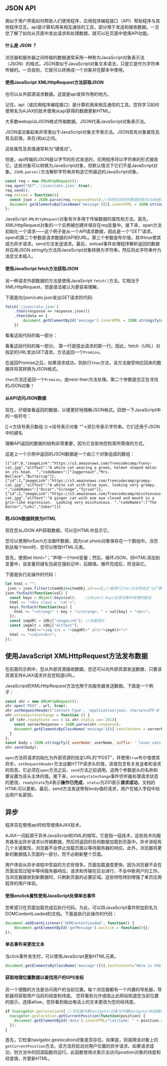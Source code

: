 ## JSON API

类似于用户界面如何帮助人们使用程序，应用程序编程接口（API）帮助程序与其他程序交互。api是计算机用来相互通信的工具，部分用于发送和接收数据。一旦您了解了如何从页面中发出请求和处理数据，就可以在页面中使用API功能。

#### 什么是 JSON ？

浏览器和服务器之间传输的数据通常采用一种称为JavaScript对象表示法（JSON）的格式。JSON类似于JavaScript对象文本语法，只是它是作为字符串传输的。一旦收到，它就可以转换成一个对象并在脚本中使用。



#### 使用JavaScript XMLHttpRequest方法获取JSON

也可以从外部源请求数据。这就是api发挥作用的地方。


记住，api（或应用程序编程接口）是计算机用来相互通信的工具。您将学习如何使用名为AJAX的技术使用从api获得的数据更新HTML。


大多数webapi以JSON格式传输数据。JSON代表JavaScript对象表示法。


JSON语法看起来非常类似于JavaScript对象文字表示法。JSON具有对象属性及其当前值，夹在{和a}之间。


这些属性及其值通常称为“键值对”。

但是，api传输的JSON是以字节的形式发送的，应用程序将以字符串的形式接收它。这些对象可以转换为JavaScript对象，但默认情况下它们不是JavaScript对象。`JSON.parse()`方法解析字符串并构造它所描述的JavaScript对象。

```js
const req = new XMLHttpRequest();
req.open("GET",'/json/cats.json',true);
req.send();
req.onload = function(){
  const json = JSON.parse(req.responseText);//将响应回来的数据转换为JSON格式
  document.getElementsByClassName('message')[0].innerHTML = JSON.stringify(json);
};
```

JavaScript `XMLHttpRequest`对象有许多用于传输数据的属性和方法。首先，XMLHttpRequest对象的一个实例被创建并保存在req变量中。接下来，open方法初始化一个请求——这个例子是从一个API请求数据，因此是一个“GET”请求。open的第二个参数是请求数据的API的URL。第三个参数是布尔值，其中true使其成为异步请求。send方法发送请求。最后，onload事件处理程序解析返回的数据并应用JSON.stringify方法将JavaScript对象转换为字符串。然后将此字符串作为消息文本插入。

#### 使用JavaScript fetch方法获取JSON

另一种请求外部数据的方法是使用JavaScript `fetch()`方法。它相当于XMLHttpRequest，但是语法被认为更容易理解。

下面是向/json/cats.json发出GET请求的代码:

```js
fetch('/json/cats.json')
    .then(response => response.json())
    .then(data => {
        document.getElementById('message').innerHTML = JSON.stringify(data);
    })
```

看看这段代码的每一部分：

看看这段代码的每一部分。
第一行是提出请求的那一行。因此，fetch（URL）对指定的URL发出GET请求。方法返回一个`Promise`。

 在返回Promise之后，如果请求成功，则执行`then`方法，该方法接受响应回来的数据并将其转换为JSON格式。 

`then`方法还返回一个`Promise`，由next-then方法处理。第二个参数是您正在寻找的JSON对象！

#### 从API访问JSON数据

现在，仔细查看返回的数据，以便更好地理解JSON格式。回想一下JavaScript中的一些符号：

[]->方括号表示数组
{}->括号表示对象
“”->双引号表示字符串。它们还用于JSON中的键名

理解API返回的数据的结构非常重要，因为它会影响您检索所需值的方式。

这是上一个示例中返回的JSON数据是一个由三个对象组成的数组：

```
[{"id":0,"imageLink":"https://s3.amazonaws.com/freecodecamp/funny-cat.jpg","altText":"A white cat wearing a green, helmet shaped melon on its head.  ","codeNames":["Juggernaut","Mrs.  Wallace","Buttercup"]},{"id":1,"imageLink":"https://s3.amazonaws.com/freecodecamp/grumpy-cat.jpg","altText":"A white cat with blue eyes, looking very grumpy.  ","codeNames":["Oscar","Scrooge","Tyrion"]},{"id":2,"imageLink":"https://s3.amazonaws.com/freecodecamp/mischievous-cat.jpg","altText":"A ginger cat with one eye closed and mouth in a grin-like expression.  Looking very mischievous. ","codeNames":["The Doctor","Loki","Joker"]}]
```

#### 将JSON数据转换为HTML


现在您从JSON API获取数据，可以在HTML中显示它。

您可以使用forEach方法循环数据，因为cat photo对象保存在一个数组中。当您到达每个item时，您可以修改HTML元素。


首先，使用let html=“；”声明一个html变量；然后，循环JSON，将HTML添加到变量中，该变量将键名包装在强标记中，后跟值。循环完成后，将渲染它。


下面是执行此操作的代码：

```js
let html = "";
 json = json.filter(itemObj=>itemObj.id!==1);//使用filter方法筛选出“id”键值为1的cat。 
json.forEach(function(val) {
  const keys = Object.keys(val);	//Object.keys生成对象所有键的数组
  html += "<div class = 'cat'>";
  keys.forEach(function(key) {
    html += "<strong>" + key + "</strong>: " + val[key] + "<br>";
  });
  const imgURl = iObj["imageLink"];	//加载图片
  const imgAlt = iObj["altText"];
          html+="<img src = "+imgURl+" alt="+imgAlt+">"
  html += "</div><br>";
});
```

## 使用JavaScript XMLHttpRequest方法发布数据


在前面的示例中，您从外部资源接收数据。您还可以向外部资源发送数据，只要该资源支持AJAX请求并且您知道URL。

JavaScript的XMLHttpRequest方法也用于向服务器发送数据。下面是一个例子：

```js
const xhr = new XMLHttpRequest();
xhr.open('POST', url, true);
xhr.setRequestHeader('Content-Type', 'application/json; charset=UTF-8');
xhr.onreadystatechange = function () {
  if (xhr.readyState === 4 && xhr.status === 201){
    const serverResponse = JSON.parse(xhr.response);
    document.getElementsByClassName('message')[0].textContent = serverResponse.userName + serverResponse.suffix;
  }
};
const body = JSON.stringify({ userName: userName, suffix: ' loves cats!' });
xhr.send(body);
```

`open`方法将请求初始化为外部资源的给定URL的“POST”，并使用`true`布尔值使其异步。`setRequestHeader`方法设置HTTP请求头的值，该值包含有关发送者和请求的信息。它必须在`open`方法之后、`send`方法之前调用。这两个参数是头的名称和要设置为该头主体的值。接下来，`onreadystatechange`事件侦听器处理请求状态的更改。`readyState`为4表示**操作已完成**，`status`为201表示**请求成功**。文档的HTML可以更新。最后，send方法发送带有body值的请求，用户在输入字段中给出用户名密钥。

## 异步

程序员在使用api时经常使用AJAX技术。


AJAX一词起源于异步JavaScript和XML的缩写。它是指一组技术，这些技术向服务器发出异步请求以传输数据，然后将返回的任何数据加载到页面中。异步进程有几个关键属性。浏览器不会停止加载页面以等待服务器的响应。此外，浏览器将更新的数据插入页面的一部分，而不必刷新整个页面。


用户体验从异步进程中受益的方式有很多。页面加载速度更快，因为浏览器不会在页面呈现过程中等待服务器响应。请求和传输在后台进行，不会中断用户的工作。当浏览器接收到新数据时，只刷新页面的必要区域。这些特性特别增强了单页应用程序的用户体验。

#### 使用onclick属性使用JavaScript处理单击事件

您希望只在页面加载完成后执行代码。为此，可以将JavaScript事件附加到名为DOMContentLoaded的文档。下面是执行此操作的代码：

```js
document.addEventListener('DOMContentLoaded', function() {
	document.getElementById('getMessage').onclick = function(){};
});
```

#### 单击事件来更改文本

当click事件发生时，可以使用JavaScript更新HTML元素。

```js
document.getElementsByClassName('message')[0].textContent="Here is the message";
```

#### 获取地理位置数据以查找用户的GPS坐标

另一个很酷的方法是访问用户的当前位置。每个浏览器都有一个内置的导航器，导航器将获取用户当前的经度和纬度。
您将看到允许或阻止此网站知道您当前位置的提示，选择allow，您将看到输出电话上的文本更改为您的经纬度。

```js
if (navigator.geolocation){ //浏览器内置navigator对象为内置Navigator构造器的实例
  navigator.geolocation.getCurrentPosition(function(position) {
    document.getElementById('data').innerHTML="latitude: " + position.coords.latitude + "<br>longitude: " + position.coords.longitude;
  });
}
```

 首先，它检查navigator.geolocation对象是否存在。如果是，则调用该对象上的`getCurrentPosition`方法，该方法将启动对用户位置的异步请求。如果请求成功，则方法中的回调函数将运行。此函数使用点表示法访问position对象的纬度和经度值，并更新HTML。 
